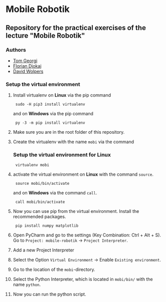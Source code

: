 # Mobile Robotik

## Repository for the practical exercises of the lecture "Mobile Robotik"

### Authors

* [Tom Georgi](https://github.com/TomGeorgi) 
* [Florian Djokaj](https://github.com/Flobolo) 
* [David Wolpers](https://github.com/da721wol)

### Setup the virtual environment

1. Install virtualenv on __Linux__ via the pip command
   
        sudo -H pip3 install virtualenv

   and on __Windows__ via the pip command

        py -3 -m pip install virtualenv

1. Make sure you are in the root folder of this repository.
2. Create the virtualenv with the name `mobi` via the command
   ### Setup the virtual environment for Linux
        virtualenv mobi

3. activate the virtual environment on __Linux__ with the command `source`.

        source mobi/bin/activate

   and on __Windows__ via the command `call`.

        call mobi/bin/activate

4. Now you can use pip from the virtual environment. Install the recommended packages.

        pip install numpy matplotlib

5. Open PyCharm and go to the settings (Key Combination: Ctrl + Alt + S). \
   Go to `Project: mobile-robotik` -> `Project Interpreter`.

6. Add a new Project Interpreter
7. Select the Option `Virtual Environment` -> Enable `Existing environment`.
8.  Go to the location of the `mobi`-directory.
9.  Select the Python Interpreter, which is located in `mobi/bin/` with the name `python`.
10. Now you can run the python script.
